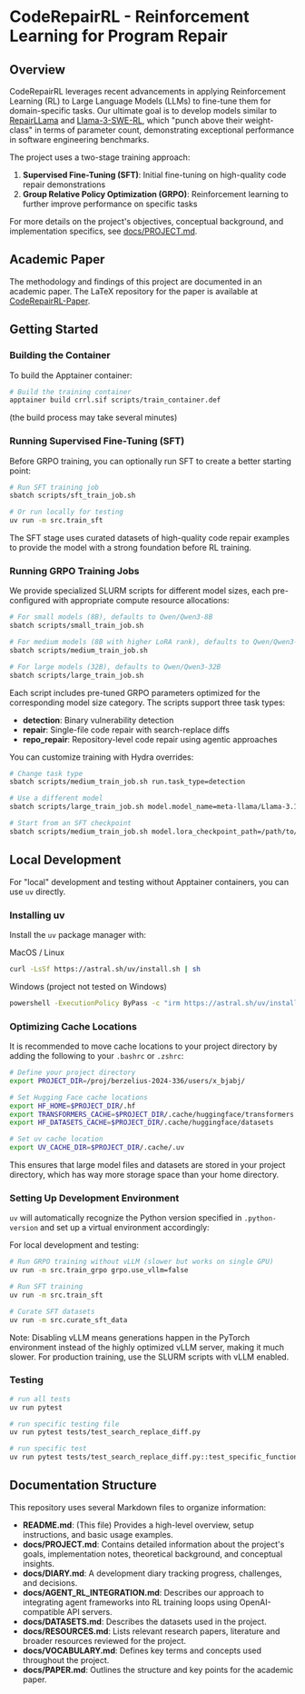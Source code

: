 # CodeRepairRL - Reinforcement Learning for Program Repair

## Overview

CodeRepairRL leverages recent advancements in applying Reinforcement Learning (RL) to Large Language Models (LLMs) to fine-tune them for domain-specific tasks. Our ultimate goal is to develop models similar to [RepairLLama](https://arxiv.org/pdf/2312.15698) and [Llama-3-SWE-RL](https://arxiv.org/pdf/2502.18449), which "punch above their weight-class" in terms of parameter count, demonstrating exceptional performance in software engineering benchmarks.

The project uses a two-stage training approach:
1. **Supervised Fine-Tuning (SFT)**: Initial fine-tuning on high-quality code repair demonstrations
2. **Group Relative Policy Optimization (GRPO)**: Reinforcement learning to further improve performance on specific tasks

For more details on the project's objectives, conceptual background, and implementation specifics, see [docs/PROJECT.md](docs/PROJECT.md).

## Academic Paper

The methodology and findings of this project are documented in an academic paper. The LaTeX repository for the paper is available at [CodeRepairRL-Paper](https://github.com/BjarniHaukur/CodeRepairRL-Paper).

## Getting Started

### Building the Container

To build the Apptainer container:

```bash
# Build the training container 
apptainer build crrl.sif scripts/train_container.def
```

(the build process may take several minutes)

### Running Supervised Fine-Tuning (SFT)

Before GRPO training, you can optionally run SFT to create a better starting point:

```bash
# Run SFT training job
sbatch scripts/sft_train_job.sh

# Or run locally for testing
uv run -m src.train_sft
```

The SFT stage uses curated datasets of high-quality code repair examples to provide the model with a strong foundation before RL training.

### Running GRPO Training Jobs

We provide specialized SLURM scripts for different model sizes, each pre-configured with appropriate compute resource allocations:

```bash
# For small models (8B), defaults to Qwen/Qwen3-8B
sbatch scripts/small_train_job.sh

# For medium models (8B with higher LoRA rank), defaults to Qwen/Qwen3-8B
sbatch scripts/medium_train_job.sh

# For large models (32B), defaults to Qwen/Qwen3-32B
sbatch scripts/large_train_job.sh
```

Each script includes pre-tuned GRPO parameters optimized for the corresponding model size category. The scripts support three task types:
- **detection**: Binary vulnerability detection
- **repair**: Single-file code repair with search-replace diffs
- **repo_repair**: Repository-level code repair using agentic approaches

You can customize training with Hydra overrides:

```bash
# Change task type
sbatch scripts/medium_train_job.sh run.task_type=detection

# Use a different model
sbatch scripts/large_train_job.sh model.model_name=meta-llama/Llama-3.1-70B-Instruct

# Start from an SFT checkpoint
sbatch scripts/medium_train_job.sh model.lora_checkpoint_path=/path/to/sft/checkpoint
```

## Local Development

For "local" development and testing without Apptainer containers, you can use `uv` directly.

### Installing uv

Install the `uv` package manager with:

MacOS / Linux
```bash
curl -LsSf https://astral.sh/uv/install.sh | sh
```

Windows (project not tested on Windows)
```bash
powershell -ExecutionPolicy ByPass -c "irm https://astral.sh/uv/install.ps1 | iex"
```

### Optimizing Cache Locations

It is recommended to move cache locations to your project directory by adding the following to your `.bashrc` or `.zshrc`:

```bash
# Define your project directory
export PROJECT_DIR=/proj/berzelius-2024-336/users/x_bjabj/

# Set Hugging Face cache locations
export HF_HOME=$PROJECT_DIR/.hf
export TRANSFORMERS_CACHE=$PROJECT_DIR/.cache/huggingface/transformers
export HF_DATASETS_CACHE=$PROJECT_DIR/.cache/huggingface/datasets

# Set uv cache location
export UV_CACHE_DIR=$PROJECT_DIR/.cache/.uv
```

This ensures that large model files and datasets are stored in your project directory, which has way more storage space than your home directory.

### Setting Up Development Environment

`uv` will automatically recognize the Python version specified in `.python-version` and set up a virtual environment accordingly:

For local development and testing:

```bash
# Run GRPO training without vLLM (slower but works on single GPU)
uv run -m src.train_grpo grpo.use_vllm=false

# Run SFT training
uv run -m src.train_sft

# Curate SFT datasets
uv run -m src.curate_sft_data
```

Note: Disabling vLLM means generations happen in the PyTorch environment instead of the highly optimized vLLM server, making it much slower. For production training, use the SLURM scripts with vLLM enabled.

### Testing

```bash
# run all tests
uv run pytest

# run specific testing file
uv run pytest tests/test_search_replace_diff.py

# run specific test
uv run pytest tests/test_search_replace_diff.py::test_specific_function
```

## Documentation Structure

This repository uses several Markdown files to organize information:

- **README.md**: (This file) Provides a high-level overview, setup instructions, and basic usage examples.
- **docs/PROJECT.md**: Contains detailed information about the project's goals, implementation notes, theoretical background, and conceptual insights.
- **docs/DIARY.md**: A development diary tracking progress, challenges, and decisions.
- **docs/AGENT_RL_INTEGRATION.md**: Describes our approach to integrating agent frameworks into RL training loops using OpenAI-compatible API servers.
- **docs/DATASETS.md**: Describes the datasets used in the project.
- **docs/RESOURCES.md**: Lists relevant research papers, literature and broader resources reviewed for the project.
- **docs/VOCABULARY.md**: Defines key terms and concepts used throughout the project.
- **docs/PAPER.md**: Outlines the structure and key points for the academic paper.